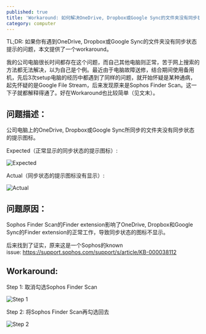 ```yaml
---
published: true
title: 'Workaround: 如何解决OneDrive, Dropbox或Google Sync的文件夹没有同步状态提示的问题'
category: computer
---
```

TL;DR: 如果你有遇到OneDrive, Dropbox或Google Sync的文件夹没有同步状态提示的问题，本文提供了一个workaround。

我的公司电脑很长时间都存在这个问题，而自己其他电脑则正常，苦于网上搜索的方法都无法解决，以为自己是个例。最近由于电脑故障送修，结合期间使用备用机，先后3次setup电脑的经历中都遇到了同样的问题，就开始怀疑是某种通病，起先怀疑的是Google File Stream，后来发现原来是Sophos Finder Scan。这一下子就都解释得通了。好在Workaround也比较简单（见文末）。

## 问题描述：

公司电脑上的OneDrive, Dropbox或Google Sync所同步的文件夹没有同步状态的提示图标。

Expected（正常显示的同步状态的提示图标）:

![Expected](https://goooooouwa.fun:8143/static/images/KZGuyYz.png)

Actual（同步状态的提示图标没有显示）:

![Actual](https://goooooouwa.fun:8143/static/images/jlf1BGf.png)

## 问题原因：
Sophos Finder Scan的Finder extension影响了OneDrive, Dropbox和Google Sync的Finder extension的正常工作，导致同步状态的图标不显示。

后来找到了证实，原来这是一个Sophos的known issue: https://support.sophos.com/support/s/article/KB-000038112

## Workaround:

Step 1: 取消勾选Sophos Finder Scan

![Step 1](https://goooooouwa.fun:8143/static/images/Kllt6lH.png)

Step 2: 将Sophos Finder Scan再勾选回去

![Step 2](https://goooooouwa.fun:8143/static/images/miXpbKF.png)
